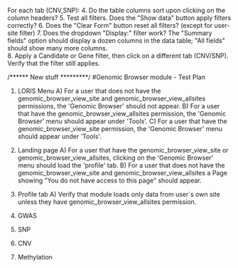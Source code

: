 

For each tab (CNV,SNP): 
4. Do the table columns sort upon clicking on the column headers?
5. Test all filters. Does the "Show data" button apply filters correctly?
6. Does the "Clear Form" button reset all filters? (except for user-site filter)
7. Does the dropdown "Display:" filter work? The "Summary fields" option should display a dozen columns in the data table; "All fields" should show many more columns.   
8. Apply a Candidate or Gene filter, then click on a different tab (CNV/SNP).  Verify that the filter still applies.




/****** New stuff *********/
#Genomic Browser module - Test Plan

1. LORIS Menu
	A) For a user that does not have the genomic_browser_view_site and genomic_browser_view_allsites permissions, the 'Genomic Browser' should not appear.
	B) For a user that have the genomic_browser_view_allsites permission, the 'Genomic Browser' menu should appear under 'Tools'.
	C) For a user that have the genomic_browser_view_site permission, the 'Genomic Browser' menu should appear under 'Tools'.

2. Landing page
	A) For a user that have the genomic_browser_view_site or genomic_browser_view_allsites, clicking on the 'Genomic Browser' menu should load the 'profile' tab. 
	B) For a user that does not have the genomic_browser_view_site and genomic_browser_view_allsites a Page showing "You do not have access to this page" should appear.


3. Profile tab
        A) Verify that module loads only data from user`s own site unless they have genomic_browser_view_allsites permission.
	

4. GWAS

5. SNP

6. CNV

7. Methylation

